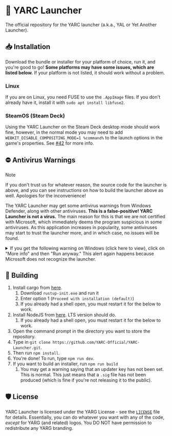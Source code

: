 # 🚀 YARC Launcher

The official repository for the YARC launcher (a.k.a., YAL or Yet Another Launcher).

## 📥 Installation

Download the bundle or installer for your platform of choice, run it, and you're good to go! **Some platforms may have some issues, which are listed below.** If your platform is not listed, it should work without a problem.

### Linux

If you are on Linux, you need FUSE to use the `.AppImage` files. If you don't already have it, install it with `sudo apt install libfuse2`.

### SteamOS (Steam Deck)

Using the YARC Launcher on the Steam Deck desktop mode should work fine, however, in the normal mode you may need to add `WEBKIT_DISABLE_COMPOSITING_MODE=1 %command%` to the launch options in the game's properties. See [#42](https://github.com/YARC-Official/YARC-Launcher/issues/42) for more info.

## ⛔ Antivirus Warnings

> [!NOTE]
> If you don't trust us for whatever reason, the source code for the launcher is above, and you can see instructions on how to build the launcher above as well. Apologies for the inconvenience!

The YARC Launcher may get some antivirus warnings from Windows Defender, along with other antiviruses. **This is a false-positive! YARC Launcher is not a virus.** The main reason for this is that we are not certified with Microsoft, which immediately deems the program suspicious in some antiviruses. As this application increases in popularity, some antiviruses may start to trust the launcher more, and in which case, no issues will be found.

<details>
	<summary>If you get the following warning on Windows (click here to view), click on "More info" and then "Run anyway." This alert again happens because Microsoft does not recognize the launcher.</summary>
	
![image](https://github.com/YARC-Official/YARC-Launcher/assets/29520859/196d02ec-1bcf-4a78-a6b6-258fbbf1dab0)
</details>

## 🔨 Building

1. Install cargo from [here](https://www.rust-lang.org/tools/install).
	1. Download `rustup-init.exe` and run it
	2. Enter option 1 (`Proceed with installation (default)`)
	3. If you already had a shell open, you must restart it for the below to work.
2. Install NodeJS from [here](https://nodejs.org/). LTS version should do.
	1. If you already had a shell open, you must restart it for the below to work.
3. Open the command prompt in the directory you want to store the repository.
4. Type in `git clone https://github.com/YARC-Official/YARC-Launcher.git`.
5. Then run `npm install`.
6. You're done! To run, type `npm run dev`.
7. If you want to build an installer, run `npm run build`
	1. You may get a warning saying that an updater key has not been set. This is normal. This just means that a `.sig` file has not been produced (which is fine if you're not releasing it to the public). 

## 🛡️ License

YARC Launcher is licensed under the YARG License - see the [`LICENSE`](../master/LICENSE) file for details. Essentially, you can do whatever you want with any of the code, *except* for YARG (and related) logos. You DO NOT have permission to redistribute any YARG branding.
